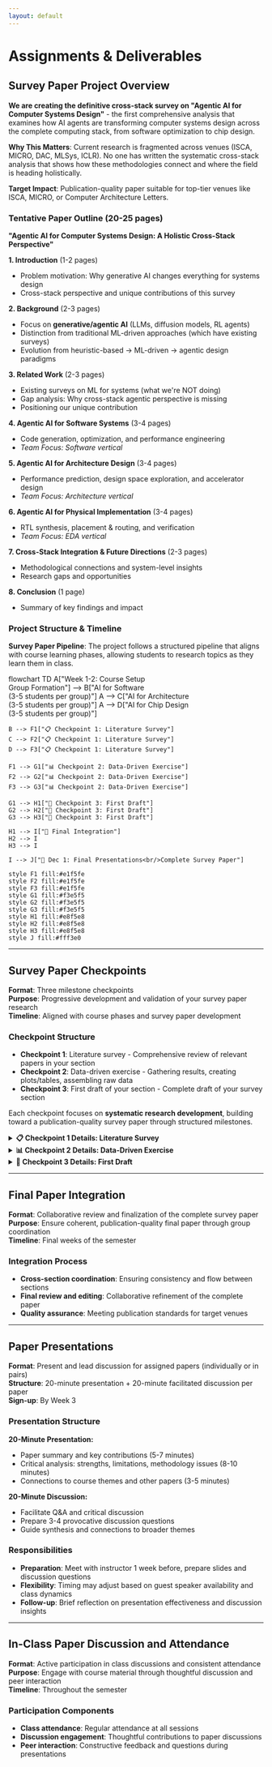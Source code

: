 ```yaml
---
layout: default
---
```


# Assignments & Deliverables

## Survey Paper Project Overview

**We are creating the definitive cross-stack survey on "Agentic AI for Computer Systems Design"** - the first comprehensive analysis that examines how AI agents are transforming computer systems design across the complete computing stack, from software optimization to chip design.

**Why This Matters**: Current research is fragmented across venues (ISCA, MICRO, DAC, MLSys, ICLR). No one has written the systematic cross-stack analysis that shows how these methodologies connect and where the field is heading holistically.

**Target Impact**: Publication-quality paper suitable for top-tier venues like ISCA, MICRO, or Computer Architecture Letters.

### Tentative Paper Outline (20-25 pages)

**"Agentic AI for Computer Systems Design: A Holistic Cross-Stack Perspective"**

**1. Introduction** (1-2 pages)
- Problem motivation: Why generative AI changes everything for systems design
- Cross-stack perspective and unique contributions of this survey

**2. Background** (2-3 pages)
- Focus on **generative/agentic AI** (LLMs, diffusion models, RL agents)
- Distinction from traditional ML-driven approaches (which have existing surveys)
- Evolution from heuristic-based → ML-driven → agentic design paradigms

**3. Related Work** (2-3 pages)
- Existing surveys on ML for systems (what we're NOT doing)
- Gap analysis: Why cross-stack agentic perspective is missing
- Positioning our unique contribution

**4. Agentic AI for Software Systems** (3-4 pages)
- Code generation, optimization, and performance engineering
- *Team Focus: Software vertical*

**5. Agentic AI for Architecture Design** (3-4 pages)  
- Performance prediction, design space exploration, and accelerator design
- *Team Focus: Architecture vertical*

**6. Agentic AI for Physical Implementation** (3-4 pages)
- RTL synthesis, placement & routing, and verification
- *Team Focus: EDA vertical*

**7. Cross-Stack Integration & Future Directions** (2-3 pages)
- Methodological connections and system-level insights
- Research gaps and opportunities

**8. Conclusion** (1 page)
- Summary of key findings and impact

### Project Structure & Timeline

**Survey Paper Pipeline**: The project follows a structured pipeline that aligns with course learning phases, allowing students to research topics as they learn them in class.

<div class="mermaid">
flowchart TD
    A["Week 1-2: Course Setup<br/>Group Formation"] --> B["AI for Software<br/>(3-5 students per group)"]
    A --> C["AI for Architecture<br/>(3-5 students per group)"]
    A --> D["AI for Chip Design<br/>(3-5 students per group)"]
    
    B --> F1["📋 Checkpoint 1: Literature Survey"]
    C --> F2["📋 Checkpoint 1: Literature Survey"]
    D --> F3["📋 Checkpoint 1: Literature Survey"]
    
    F1 --> G1["📊 Checkpoint 2: Data-Driven Exercise"]
    F2 --> G2["📊 Checkpoint 2: Data-Driven Exercise"]
    F3 --> G3["📊 Checkpoint 2: Data-Driven Exercise"]
    
    G1 --> H1["📖 Checkpoint 3: First Draft"]
    G2 --> H2["📖 Checkpoint 3: First Draft"]
    G3 --> H3["📖 Checkpoint 3: First Draft"]
    
    H1 --> I["🎯 Final Integration"]
    H2 --> I
    H3 --> I
    
    I --> J["🎯 Dec 1: Final Presentations<br/>Complete Survey Paper"]
    
    style F1 fill:#e1f5fe
    style F2 fill:#e1f5fe
    style F3 fill:#e1f5fe
    style G1 fill:#f3e5f5
    style G2 fill:#f3e5f5
    style G3 fill:#f3e5f5
    style H1 fill:#e8f5e8
    style H2 fill:#e8f5e8
    style H3 fill:#e8f5e8
    style J fill:#fff3e0
</div>

</details>

---

## Survey Paper Checkpoints

**Format**: Three milestone checkpoints  
**Purpose**: Progressive development and validation of your survey paper research  
**Timeline**: Aligned with course phases and survey paper development

### Checkpoint Structure
- **Checkpoint 1**: Literature survey - Comprehensive review of relevant papers in your section
- **Checkpoint 2**: Data-driven exercise - Gathering results, creating plots/tables, assembling raw data  
- **Checkpoint 3**: First draft of your section - Complete draft of your survey section

Each checkpoint focuses on **systematic research development**, building toward a publication-quality survey paper through structured milestones.

<details>
<summary><strong>📋 Checkpoint 1 Details: Literature Survey</strong></summary>

**Deliverable**: Comprehensive review of relevant papers in your section (4-5 pages)  
**Requirements**:
- 20-25 key papers identified with data extraction plan
- Cross-cutting themes and quantitative analysis opportunities identified
- Detailed plan for tables/figures to be generated from existing data
- Methodology for data collection and analysis documented

</details>

<details>
<summary><strong>📊 Checkpoint 2 Details: Data-Driven Exercise</strong></summary>

**Deliverable**: Technical results with generated tables and figures (10-12 pages)  
**Requirements**:
- Completed data analysis with generated tables and figures
- Comparative analysis revealing new insights from existing literature
- Draft survey sections with quantitative findings integrated
- Cross-references and data connections to other sections identified

</details>

<details>
<summary><strong>📖 Checkpoint 3 Details: First Draft</strong></summary>

**Deliverable**: Complete draft of your survey section (12-15 pages)  
**Requirements**:
- Comprehensive cross-stack analysis with data-driven insights
- Quantitative analysis seamlessly integrated into narrative
- Cross-cutting themes supported by comparative data and visualizations
- Future research directions based on identified gaps and trends

</details>

---

## Final Paper Integration

**Format**: Collaborative review and finalization of the complete survey paper  
**Purpose**: Ensure coherent, publication-quality final paper through group coordination  
**Timeline**: Final weeks of the semester

### Integration Process
- **Cross-section coordination**: Ensuring consistency and flow between sections
- **Final review and editing**: Collaborative refinement of the complete paper
- **Quality assurance**: Meeting publication standards for target venues

---

## Paper Presentations

**Format**: Present and lead discussion for assigned papers (individually or in pairs)  
**Structure**: 20-minute presentation + 20-minute facilitated discussion per paper  
**Sign-up**: By Week 3

### Presentation Structure
**20-Minute Presentation:**
- Paper summary and key contributions (5-7 minutes)
- Critical analysis: strengths, limitations, methodology issues (8-10 minutes)
- Connections to course themes and other papers (3-5 minutes)

**20-Minute Discussion:**
- Facilitate Q&A and critical discussion
- Prepare 3-4 provocative discussion questions
- Guide synthesis and connections to broader themes

### Responsibilities
- **Preparation**: Meet with instructor 1 week before, prepare slides and discussion questions
- **Flexibility**: Timing may adjust based on guest speaker availability and class dynamics
- **Follow-up**: Brief reflection on presentation effectiveness and discussion insights

---

## In-Class Paper Discussion and Attendance

**Format**: Active participation in class discussions and consistent attendance  
**Purpose**: Engage with course material through thoughtful discussion and peer interaction  
**Timeline**: Throughout the semester

### Participation Components
- **Class attendance**: Regular attendance at all sessions
- **Discussion engagement**: Thoughtful contributions to paper discussions
- **Peer interaction**: Constructive feedback and questions during presentations



